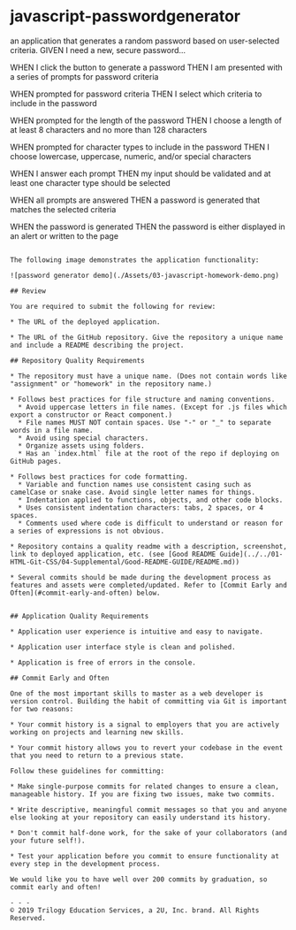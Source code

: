 # javascript-passwordgenerator
an application that generates a random password based on user-selected criteria.
GIVEN I need a new, secure password...

WHEN I click the button to generate a password
THEN I am presented with a series of prompts for password criteria

WHEN prompted for password criteria
THEN I select which criteria to include in the password

WHEN prompted for the length of the password
THEN I choose a length of at least 8 characters and no more than 128 characters

WHEN prompted for character types to include in the password
THEN I choose lowercase, uppercase, numeric, and/or special characters

WHEN I answer each prompt
THEN my input should be validated and at least one character type should be selected

WHEN all prompts are answered
THEN a password is generated that matches the selected criteria

WHEN the password is generated
THEN the password is either displayed in an alert or written to the page
```

The following image demonstrates the application functionality:

![password generator demo](./Assets/03-javascript-homework-demo.png)

## Review

You are required to submit the following for review:

* The URL of the deployed application.

* The URL of the GitHub repository. Give the repository a unique name and include a README describing the project.

## Repository Quality Requirements

* The repository must have a unique name. (Does not contain words like "assignment" or "homework" in the repository name.)

* Follows best practices for file structure and naming conventions.
  * Avoid uppercase letters in file names. (Except for .js files which export a constructor or React component.)
  * File names MUST NOT contain spaces. Use "-" or "_" to separate words in a file name.
  * Avoid using special characters.
  * Organize assets using folders.
  * Has an `index.html` file at the root of the repo if deploying on GitHub pages.

* Follows best practices for code formatting.
  * Variable and function names use consistent casing such as camelCase or snake case. Avoid single letter names for things.
  * Indentation applied to functions, objects, and other code blocks.
  * Uses consistent indentation characters: tabs, 2 spaces, or 4 spaces.
  * Comments used where code is difficult to understand or reason for a series of expressions is not obvious.

* Repository contains a quality readme with a description, screenshot, link to deployed application, etc. (see [Good README Guide](../../01-HTML-Git-CSS/04-Supplemental/Good-README-GUIDE/README.md))

* Several commits should be made during the development process as features and assets were completed/updated. Refer to [Commit Early and Often](#commit-early-and-often) below.


## Application Quality Requirements

* Application user experience is intuitive and easy to navigate.

* Application user interface style is clean and polished.

* Application is free of errors in the console.

## Commit Early and Often

One of the most important skills to master as a web developer is version control. Building the habit of committing via Git is important for two reasons:

* Your commit history is a signal to employers that you are actively working on projects and learning new skills.

* Your commit history allows you to revert your codebase in the event that you need to return to a previous state.

Follow these guidelines for committing:

* Make single-purpose commits for related changes to ensure a clean, manageable history. If you are fixing two issues, make two commits.

* Write descriptive, meaningful commit messages so that you and anyone else looking at your repository can easily understand its history.

* Don't commit half-done work, for the sake of your collaborators (and your future self!).

* Test your application before you commit to ensure functionality at every step in the development process.

We would like you to have well over 200 commits by graduation, so commit early and often!

- - -
© 2019 Trilogy Education Services, a 2U, Inc. brand. All Rights Reserved.
